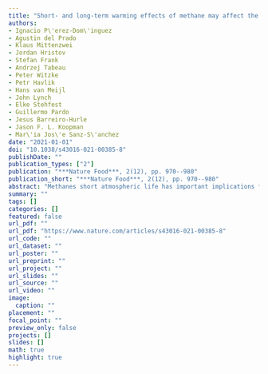 ```yaml
---
title: "Short- and long-term warming effects of methane may affect the cost-effectiveness of mitigation policies and benefits of low-meat diets"
authors: 
- Ignacio P\'erez-Dom\'inguez
- Agustin del Prado
- Klaus Mittenzwei
- Jordan Hristov
- Stefan Frank
- Andrzej Tabeau
- Peter Witzke
- Petr Havlik
- Hans van Meijl
- John Lynch
- Elke Stehfest
- Guillermo Pardo
- Jesus Barreiro-Hurle
- Jason F. L. Koopman
- Mar\'ia Jos\'e Sanz-S\'anchez
date: "2021-01-01"
doi: "10.1038/s43016-021-00385-8"
publishDate: ""
publication_types: ["2"]
publication: "***Nature Food***, 2(12), pp. 970--980"
publication_short: "***Nature Food***, 2(12), pp. 970--980"
abstract: "Methanes short atmospheric life has important implications for the design of global climate change mitigation policies in agriculture. Three different agricultural economic models are used to explore how short- and long-term warming effects of methane can affect the cost-effectiveness of mitigation policies and dietary transitions. Results show that the choice of a particular metric for methanes warming potential is key to determine optimal mitigation options, with metrics based on shorter-term impacts leading to greater overall emission reduction. Also, the promotion of low-meat diets is more effective at reducing greenhouse gas emissions compared to carbon pricing when mitigation policies are based on metrics that reflect methanes long-term behaviour. A combination of stringent mitigation measures and dietary changes could achieve substantial emission reduction levels, helping reverse the contribution of agriculture to global warming."
summary: ""
tags: []
categories: []
featured: false
url_pdf: ""
url_pdf: "https://www.nature.com/articles/s43016-021-00385-8"
url_code: ""
url_dataset: ""
url_poster: ""
url_preprint: ""
url_project: ""
url_slides: ""
url_source: ""
url_video: ""
image: 
  caption: ""
placement: ""
focal_point: ""
preview_only: false
projects: []
slides: []
math: true
highlight: true
---
```

